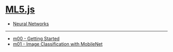 # [ML5.js](https://ml5js.org/)

- [Neural Networks](https://natureofcode.com/book/chapter-10-neural-networks/)
---

- [m00 - Getting Started](./ml5/m00.md)
- [m01  - Image Classification with MobileNet](./ml5/m01.md)

